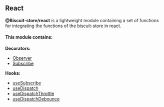  ## React
 **@Biscuit-store/react** is a lightweight module containing a set of functions for integrating the functions of the biscuit-store in react.

 #### This module contains:

 **Decorators:**
 - [Observer](./OBSERVER.md)
 - [Subscribe](./SUBSCRIBE.md)

 **Hooks:**
- [useSubscribe](./USE_SUBSCRIBE.md)
- [useDispatch](./OBSERVER.md)
- [useDispatchThrottle](./OBSERVER.md)
- [useDispatchDebounce](./OBSERVER.md)